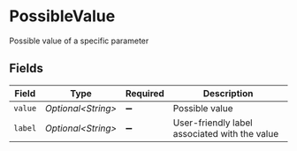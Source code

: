 # PossibleValue

Possible value of a specific parameter


## Fields

| Field                                         | Type                                          | Required                                      | Description                                   |
| --------------------------------------------- | --------------------------------------------- | --------------------------------------------- | --------------------------------------------- |
| `value`                                       | *Optional\<String>*                           | :heavy_minus_sign:                            | Possible value                                |
| `label`                                       | *Optional\<String>*                           | :heavy_minus_sign:                            | User-friendly label associated with the value |
